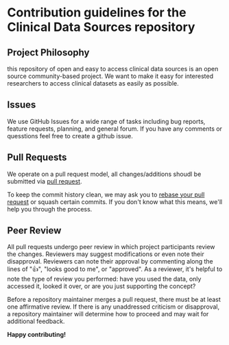 # Contribution guidelines for the Clinical Data Sources repository

## Project Philosophy

this repository of open and easy to access clinical data sources is an open source community-based project. We want to make it easy for interested researchers to access clinical datasets as easily as possible.

## Issues

We use GitHub Issues for a wide range of tasks including bug reports, feature requests, planning, and general forum. If you have any comments or quesstions feel free to create a github issue.

## Pull Requests

We operate on a pull request model, all changes/additions shoudl be submitted via [pull request](https://help.github.com/articles/using-pull-requests/ "GitHub · Using pull requests"). 

To keep the commit history clean, we may ask you to [rebase your pull request](https://github.com/edx/edx-platform/wiki/How-to-Rebase-a-Pull-Request "How to Rebase a Pull Request") or squash certain commits. If you don't know what this means, we'll help you through the process.

## Peer Review

All pull requests undergo peer review in which project participants review the changes. Reviewers may suggest modifications or even note their disapproval. Reviewers can note their approval by commenting along the lines of ":+1:", "looks good to me", or "approved". As a reviewer, it's helpful to note the type of review you performed: have you used the data, only accessed it, looked it over, or are you just supporting the concept?

Before a repository maintainer merges a pull request, there must be at least one affirmative review. If there is any unaddressed criticism or disapproval, a repository maintainer will determine how to proceed and may wait for additional feedback.

**Happy contributing!**
